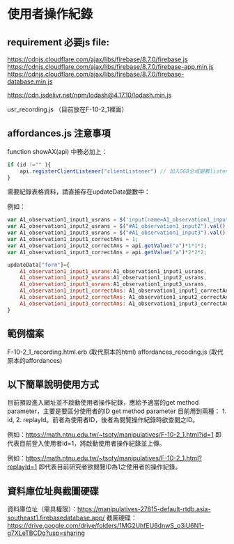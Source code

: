 # 使用者操作紀錄

## requirement 必要js file:
https://cdnjs.cloudflare.com/ajax/libs/firebase/8.7.0/firebase.js
https://cdnjs.cloudflare.com/ajax/libs/firebase/8.7.0/firebase-app.min.js
https://cdnjs.cloudflare.com/ajax/libs/firebase/8.7.0/firebase-database.min.js

https://cdn.jsdelivr.net/npm/lodash@4.17.10/lodash.min.js

usr_recording.js （目前放在F-10-2_1裡面）

## affordances.js 注意事項
function showAX(api) 中務必加上：
```javascript
if (id !="" ){
    api.registerClientListener("clientListener") // 加入GGB全域變數listener
}
```
需要紀錄表格資料，請直接存在updateData變數中：

例如：
```javascript
var A1_observation1_input1_usrans = $('input[name=A1_observation1_input1]:checked').val();
var A1_observation1_input2_usrans = $("#A1_observation1_input2").val();
var A1_observation1_input3_usrans = $("#A1_observation1_input3").val();
var A1_observation1_input1_correctAns = 1;
var A1_observation1_input2_correctAns = api.getValue("a")*1*1*1;
var A1_observation1_input3_correctAns = api.getValue("a")*2*2*2;

updateData["form"]={
    A1_observation1_input1_usrans:A1_observation1_input1_usrans,
    A1_observation1_input2_usrans:A1_observation1_input2_usrans,
    A1_observation1_input3_usrans:A1_observation1_input3_usrans,
    A1_observation1_input1_correctAns: A1_observation1_input1_correctAns,
    A1_observation1_input2_correctAns: A1_observation1_input2_correctAns,
    A1_observation1_input3_correctAns: A1_observation1_input3_correctAns
}
```

## 範例檔案
F-10-2_1_recording.html.erb (取代原本的html)
affordances_recoding.js (取代原本的affordances)


## 以下簡單說明使用方式
目前預設進入網址並不啟動使用者操作紀錄，應給予適當的get method parameter，主要是要區分使用者的ID
get method parameter 目前用到兩種： 1. id, 2. replayId。前者為使用者ID，後者為閱覽操作紀錄時欲查閱之ID。

例如：https://math.ntnu.edu.tw/~tsoty/manipulatives/F-10-2_1.html?id=1
即代表目前登入使用者id=1，將啟動使用者操作紀錄並上傳。

例如：https://math.ntnu.edu.tw/~tsoty/manipulatives/F-10-2_1.html?replayId=1
即代表目前研究者欲閱覽ID為1之使用者的操作紀錄。


## 資料庫位址與截圖硬碟
資料庫位址（需具權限）：https://manipulatives-27815-default-rtdb.asia-southeast1.firebasedatabase.app/ 
截圖硬碟：https://drive.google.com/drive/folders/1MG2UhfEU6dnwS_o3iU6N1-g7XLeTBCDq?usp=sharing

